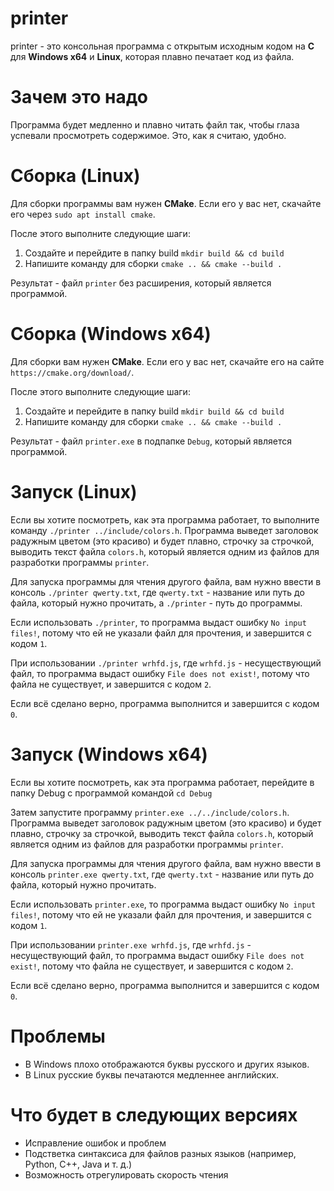 # printer
printer - это консольная программа с открытым исходным кодом на **C** для **Windows x64** и **Linux**, которая плавно печатает код из файла.

# Зачем это надо
Программа будет медленно и плавно читать файл так, чтобы глаза успевали просмотреть содержимое. Это, как я считаю, удобно.

# Сборка (Linux)
Для сборки программы вам нужен **CMake**. Если его у вас нет, скачайте его через `sudo apt install cmake`.

После этого выполните следующие шаги:
1. Создайте и перейдите в папку build `mkdir build && cd build`
2. Напишите команду для сборки `cmake .. && cmake --build .`

Результат - файл `printer` без расширения, который является программой.

# Сборка (Windows x64)
Для сборки вам нужен **CMake**. Если его у вас нет, скачайте его на сайте `https://cmake.org/download/`.

После этого выполните следующие шаги:
1. Создайте и перейдите в папку build `mkdir build && cd build`
2. Напишите команду для сборки `cmake .. && cmake --build .`

Результат - файл `printer.exe` в подпапке `Debug`, который является программой.

# Запуск (Linux)
Если вы хотите посмотреть, как эта программа работает, то выполните команду `./printer ../include/colors.h`. Программа выведет заголовок радужным цветом (это красиво) и будет плавно, строчку за строчкой, выводить текст файла `colors.h`, который является одним из файлов для разработки программы `printer`.

Для запуска программы для чтения другого файла, вам нужно ввести в консоль `./printer qwerty.txt`, где `qwerty.txt` - название или путь до файла, который нужно прочитать, а `./printer` - путь до программы.

Если использовать `./printer`, то программа выдаст ошибку `No input files!`, потому что ей не указали файл для прочтения, и завершится с кодом `1`.

При использовании `./printer wrhfd.js`, где `wrhfd.js` - несуществующий файл, то программа выдаст ошибку `File does not exist!`, потому что файла не существует, и завершится с кодом `2`.

Если всё сделано верно, программа выполнится и завершится с кодом `0`.

# Запуск (Windows x64)
Если вы хотите посмотреть, как эта программа работает, перейдите в папку Debug с программой командой `cd Debug`

Затем запустите программу `printer.exe ../../include/colors.h`. Программа выведет заголовок радужным цветом (это красиво) и будет плавно, строчку за строчкой, выводить текст файла `colors.h`, который является одним из файлов для разработки программы `printer`.

Для запуска программы для чтения другого файла, вам нужно ввести в консоль `printer.exe qwerty.txt`, где `qwerty.txt` - название или путь до файла, который нужно прочитать.

Если использовать `printer.exe`, то программа выдаст ошибку `No input files!`, потому что ей не указали файл для прочтения, и завершится с кодом `1`.

При использовании `printer.exe wrhfd.js`, где `wrhfd.js` - несуществующий файл, то программа выдаст ошибку `File does not exist!`, потому что файла не существует, и завершится с кодом `2`.

Если всё сделано верно, программа выполнится и завершится с кодом `0`.

# Проблемы
- В Windows плохо отображаются буквы русского и других языков.
- В Linux русские буквы печатаются медленнее английских.

# Что будет в следующих версиях
- Исправление ошибок и проблем
- Подстветка синтаксиса для файлов разных языков (например, Python, C++, Java и т. д.)
- Возможность отрегулировать скорость чтения
